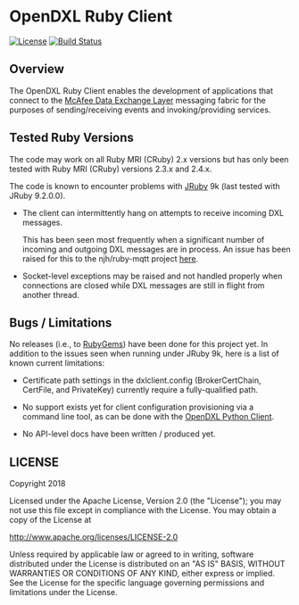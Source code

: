 # OpenDXL Ruby Client

[![License](https://img.shields.io/badge/License-Apache%202.0-blue.svg)](https://opensource.org/licenses/Apache-2.0)
[![Build Status](https://travis-ci.org/jbarlow-mcafee/opendxl-client-ruby.png?branch=master)](https://travis-ci.org/jbarlow-mcafee/opendxl-client-ruby)

## Overview

The OpenDXL Ruby Client enables the development of applications that connect to
the
[McAfee Data Exchange Layer](http://www.mcafee.com/us/solutions/data-exchange-layer.aspx)
messaging fabric for the purposes of sending/receiving events and
invoking/providing services.

## Tested Ruby Versions

The code may work on all Ruby MRI (CRuby) 2.x versions but has only been
tested with Ruby MRI (CRuby) versions 2.3.x and 2.4.x.

The code is known to encounter problems with [JRuby](https://www.jruby.org) 9k
(last tested with JRuby 9.2.0.0).

* The client can intermittently hang on attempts to receive incoming DXL
  messages.

  This has been seen most frequently when a significant number of incoming and
  outgoing DXL messages are in process. An issue has been raised for this to
  the njh/ruby-mqtt project [here](https://github.com/njh/ruby-mqtt/pull/104).

* Socket-level exceptions may be raised and not handled properly when
  connections are closed while DXL messages are still in flight from another
  thread.

## Bugs / Limitations

No releases (i.e., to [RubyGems](https://rubygems.org/)) have been done for
this project yet. In addition to the issues seen when running under JRuby 9k,
here is a list of known current limitations:

* Certificate path settings in the dxlclient.config (BrokerCertChain, CertFile,
  and PrivateKey) currently require a fully-qualified path.

* No support exists yet for client configuration provisioning via a command
  line tool, as can be done with the
  [OpenDXL Python Client](https://opendxl.github.io/opendxl-client-python/pydoc/basiccliprovisioning.html).

* No API-level docs have been written / produced yet.

## LICENSE

Copyright 2018

Licensed under the Apache License, Version 2.0 (the "License"); you may not use
this file except in compliance with the License. You may obtain a copy of the
License at

http://www.apache.org/licenses/LICENSE-2.0

Unless required by applicable law or agreed to in writing, software distributed
under the License is distributed on an "AS IS" BASIS, WITHOUT WARRANTIES OR
CONDITIONS OF ANY KIND, either express or implied. See the License for the
specific language governing permissions and limitations under the License.
